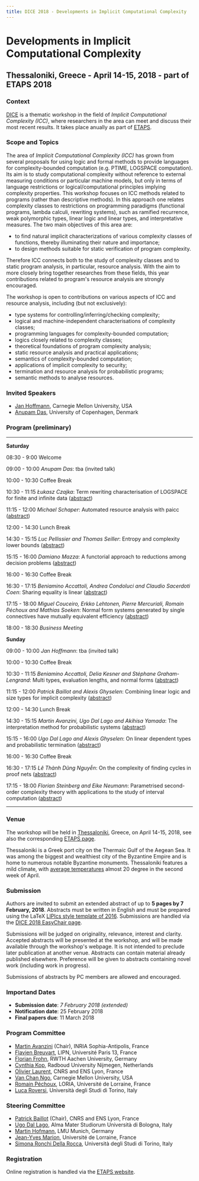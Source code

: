 ```yaml
---
title: DICE 2018 - Developments in Implicit Computational Complexity
---
```


# <a name="introduction"/> Developments in Implicit Computational Complexity
## Thessaloniki, Greece - April 14-15, 2018 - part of ETAPS 2018


### <a name="context"/> Context
[DICE](http://perso.ens-lyon.fr/patrick.baillot/DICE/) is a thematic workshop in the field of *Implicit Computational Complexity (ICC)*, where researchers in the area can meet and discuss their most recent results.
It takes place anually as part of [ETAPS](https://www.etaps.org/).


### <a name="topics"/> Scope and Topics

The area of *Implicit Computational Complexity (ICC)* has grown from several proposals for using logic and formal methods to provide languages for complexity-bounded computation (e.g. PTIME, LOGSPACE computation). Its aim is to study computational complexity without reference to external measuring conditions or particular machine models, but only in terms of language restrictions or logical/computational principles implying complexity properties.
This workshop focuses on ICC methods related to programs (rather than
descriptive methods). In this approach one relates complexity classes
to restrictions on programming paradigms (functional programs, lambda
calculi, rewriting systems), such as ramified recurrence, weak
polymorphic types, linear logic and linear types, and interpretative
measures. The two main objectives of this area are:

* to find natural implicit characterizations of various complexity
  classes of functions, thereby illuminating their nature and
  importance;
* to design methods suitable for static verification of program
  complexity.

Therefore ICC connects both to the  study of complexity classes and to
static program  analysis, in  particular, resource analysis.  With the
aim to more closely bring  together researches from these fields, this
year contributions related to program's resource analysis are strongly
encouraged.

The workshop is open to contributions on
various aspects of ICC and resource analysis, including (but not
exclusively):

* type systems for controlling/inferring/checking complexity;
* logical and machine-independent characterisations of complexity
  classes;
* programming languages for complexity-bounded computation;
* logics closely related to complexity classes;
* theoretical foundations of program complexity analysis;
* static resource analysis and practical applications;
* semantics of complexity-bounded computation;
* applications of implicit complexity to security;
* termination and resource analysis for probabilistic programs;
* semantic methods to analyse resources.

### <a name="is"/> Invited Speakers

* [Jan Hoffmann](http://www.cs.cmu.edu/~janh/), Carnegie Mellon University, USA
* [Anupam Das](http://www.anupamdas.com/wp/), University of Copenhagen, Denmark


### <a name="program"/> Program (preliminary)

------------- --------------------------------------------------------------------
**Saturday**

08:30 - 9:00  Welcome

09:00 - 10:00 *Anupam Das*:
              tba (invited talk)

10:00 - 10:30 Coffee Break

10:30 - 11:15 *Łukasz Czajka*:
              Term rewriting characterisation of LOGSPACE
              for finite and infinite data ([abstract](abstracts/C.pdf))

11:15 - 12:00 *Michael Schaper*:
              Automated resource analysis with paicc
              ([abstract](abstracts/S.pdf))

12:00 - 14:30 Lunch Break

14:30 - 15:15 *Luc Pellissier and Thomas Seiller*:
               Entropy and complexity lower bounds ([abstract](abstracts/PS.pdf))

15:15 - 16:00 *Damiano Mazza*:
              A functorial approach to reductions
              among decision problems ([abstract](abstracts/M.pdf))

16:00 - 16:30 Coffee Break


16:30 - 17:15 *Beniamino Accattoli, Andrea Condoluci and Claudio Sacerdoti Coen*:
              Sharing equality is linear ([abstract](abstracts/ACC.pdf))


17:15 - 18:00 *Miguel Couceiro, Erkko Lehtonen, Pierre Mercuriali, Romain Péchoux and Mathias Soeken*:
              Normal form systems generated by single connectives have mutually equivalent efficiency
              ([abstract](abstracts/CLMPS.pdf))

18:00 - 18:30 *Business Meeting*

**Sunday**

09:00 - 10:00 *Jan Hoffmann*:
              tba (invited talk)

10:00 - 10:30 Coffee Break

10:30 - 11:15 *Beniamino Accattoli, Delia Kesner and Stéphane Graham-Lengrand*:
              Multi types, evaluation lengths, and normal forms ([abstract](abstracts/AKGL.pdf))

11:15 - 12:00 *Patrick Baillot and Alexis Ghyselen*:
              Combining linear logic and size types for implicit
              complexity ([abstract](abstracts/BG.pdf))

12:00 - 14:30 Lunch Break

14:30 - 15:15 *Martin Avanzini, Ugo Dal Lago and Akihisa Yamada*:
              The interpretation method for probabilistic
              systems ([abstract](abstracts/ADLY.pdf))

15:15 - 16:00 *Ugo Dal Lago and Alexis Ghyselen*:
              On linear dependent types and probabilistic termination
              ([abstract](abstracts/DLG.pdf))

16:00 - 16:30 Coffee Break


16:30 - 17:15 *Lê Thành Dũng Nguyễn*:
              On the complexity of finding cycles in proof
              nets ([abstract](abstracts/N.pdf))

17:15 - 18:00 *Florian Steinberg and Eike Neumann*:
              Parametrised second-order complexity theory
              with applications to the study of interval
              computation ([abstract](abstracts/SN.pdf))

------------- --------------------------------------------------------------------


### <a name="venue"/> Venue

The workshop will be held in [Thessaloniki](https://en.wikipedia.org/wiki/Thessaloniki), Greece, on April 14-15, 2018, see also the corresponding [ETAPS page](https://www.etaps.org/index.php/2018/venue).

Thessaloniki is a Greek port city on the Thermaic Gulf of the Aegean Sea. It was among the biggest and wealthiest city of the Byzantine Empire and is home to numerous notable Byzantine monuments.
Thessaloniki features a mild climate, with [average temperatures](https://weatherspark.com/m/148497/4/Average-Weather-in-April-at-Thessaloniki-Airport-Greece) almost 20 degree in the second week of April.

### <a name="submission"/> Submission

Authors are invited to submit an extended abstract of up to **5 pages by 7 February, 2018**.
Abstracts must be written in English and must be
prepared using the LaTeX
[LIPIcs style template of 2016](http://www.dagstuhl.de/en/publications/lipics).
Submissions are handled via the
[DICE 2018 EasyChair page](https://easychair.org/conferences/?conf=dice2018).

Submissions will be judged on originality, relevance, interest and
clarity. Accepted abstracts will be presented at the workshop, and
will be made available through the workshop's webpage. It is not
intended to preclude later publication at another venue. Abstracts
can contain material already published elsewhere. Preference will be
given to abstracts containing novel work (including work in progress).

Submissions of abstracts by PC members are allowed and encouraged.

### <a name="dates"/> Importand Dates


* **Submission date**: *7 February 2018 (extended)*
* **Notification date**: 25 February 2018
* **Final papers due**: 11 March 2018


### <a name="pc"/> Program Committee

* [Martin Avanzini](http://cl-informatik.uibk.ac.at/users/zini) (Chair), INRIA Sophia-Antipolis, France
* [Flavien Breuvart](http://www.lipn.univ-paris13.fr/~breuvart/), LIPN, Université Paris 13, France
* [Florian Frohn](https://ffrohn.github.io/), RWTH Aachen University, Germany
* [Cynthia Kop](https://www.cs.ru.nl/~cynthiakop/index_en.html), Radboud University Nijmegen, Netherlands
* [Olivier Laurent](https://perso.ens-lyon.fr/olivier.laurent/), CNRS and ENS Lyon, France
* [Van Chan Ngo](http://channgo2203.github.io/), Carnegie Mellon University, USA
* [Romain Péchoux](https://members.loria.fr/RPechoux/), LORIA, Université de Lorraine, France
* [Luca Roversi](http://www.di.unito.it/~rover/), Università degli Studi di Torino, Italy

### <a name="sc"/> Steering Committee

* [Patrick Baillot](http://perso.ens-lyon.fr/patrick.baillot/) (Chair), CNRS and ENS Lyon, France
* [Ugo Dal Lago](http://www.cs.unibo.it/~dallago/), Alma Mater Studiorum Università di Bologna, Italy
* [Martin Hofmann](http://www2.tcs.ifi.lmu.de/~mhofmann/), LMU Munich, Germany
* [Jean-Yves Marion](http://www.loria.fr/~marionjy/), Université de Lorraine, France
* [Simona Ronchi Della Rocca](http://www.di.unito.it/~ronchi/), Università degli Studi di Torino, Italy

### <a name="registration"/> Registration

Online registration is handled via the [ETAPS website](https://www.etaps.org/index.php/2018/registration).
